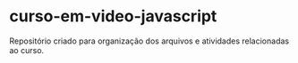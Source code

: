 # curso-em-video-javascript
 Repositório criado para organização dos arquivos e atividades relacionadas ao curso.
